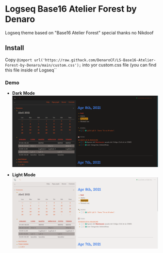 # Logseq Base16 Atelier Forest by Denaro
Logseq theme based on "Base16 Atelier Forest" special thanks no Nikdoof

## Install

Copy ``@import url('https://raw.githack.com/DenaroCF/LS-Base16-Atelier-Forest-by-Denaro/main/custom.css');`` into yor custom.css file (you can find this file inside of Logseq``

### Demo

- **Dark Mode**
![Drk-theme](imgs/Dark-base16.png)

- **Light Mode**
![Light-theme](imgs/Light-base16.png)
